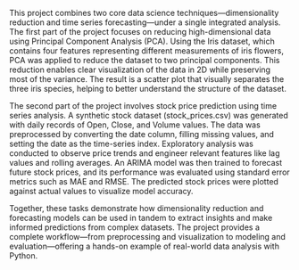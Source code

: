 This project combines two core data science techniques—dimensionality reduction and time series forecasting—under a single integrated analysis. The first part of the project focuses on reducing high-dimensional data using Principal Component Analysis (PCA). Using the Iris dataset, which contains four features representing different measurements of iris flowers, PCA was applied to reduce the dataset to two principal components. This reduction enables clear visualization of the data in 2D while preserving most of the variance. The result is a scatter plot that visually separates the three iris species, helping to better understand the structure of the dataset.

The second part of the project involves stock price prediction using time series analysis. A synthetic stock dataset (stock_prices.csv) was generated with daily records of Open, Close, and Volume values. The data was preprocessed by converting the date column, filling missing values, and setting the date as the time-series index. Exploratory analysis was conducted to observe price trends and engineer relevant features like lag values and rolling averages. An ARIMA model was then trained to forecast future stock prices, and its performance was evaluated using standard error metrics such as MAE and RMSE. The predicted stock prices were plotted against actual values to visualize model accuracy.

Together, these tasks demonstrate how dimensionality reduction and forecasting models can be used in tandem to extract insights and make informed predictions from complex datasets. The project provides a complete workflow—from preprocessing and visualization to modeling and evaluation—offering a hands-on example of real-world data analysis with Python.
